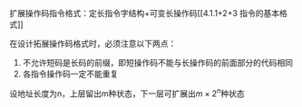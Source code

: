 
扩展操作码指令格式：定长指令字结构+可变长操作码[[4.1.1+2+3 指令的基本格式]]

在设计拓展操作码格式时，必须注意以下两点：
1. 不允许短码是长码的前缀，即短操作码不能与长操作码的前面部分的代码相同
2. 各指令操作码一定不能重复

设地址长度为n，上层留出m种状态，下一层可扩展出$m\times2^n$种状态
